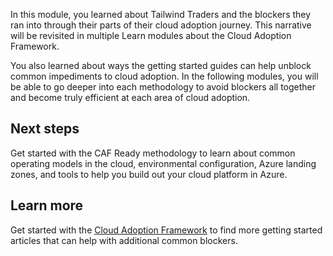 In this module, you learned about Tailwind Traders and the blockers they ran into through their parts of their cloud adoption journey. This narrative will be revisited in multiple Learn modules about the Cloud Adoption Framework.

You also learned about ways the getting started guides can help unblock common impediments to cloud adoption. In the following modules, you will be able to go deeper into each methodology to avoid blockers all together and become truly efficient at each area of cloud adoption.

## Next steps

Get started with the CAF Ready methodology to learn about common operating models in the cloud, environmental configuration, Azure landing zones, and tools to help you build out your cloud platform in Azure.

## Learn more

Get started with the [Cloud Adoption Framework](https://docs.microsoft.com/azure/cloud-adoption-framework/get-started/?azure-portal=true) to find more getting started articles that can help with additional common blockers.
